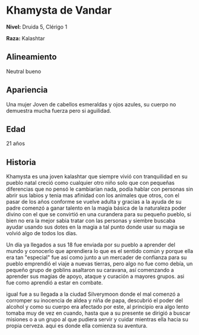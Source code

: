# Khamysta de Vandar

**Nivel:** Druida 5, Clérigo 1

**Raza:** Kalashtar

## Alineamiento
Neutral bueno

## Apariencia
Una mujer Joven de cabellos esmeraldas y ojos azules, su cuerpo no demuestra mucha fuerza pero si aguilidad.

## Edad
21 años

## Historia
Khamysta es una joven kalashtar que siempre vivió con tranquilidad en su pueblo natal creció como cualquier otro niño solo que con pequeñas diferencias que no pensó le cambiarían nada, podía hablar con personas sin abrir sus labios y tenia mas afinidad con los animales que otros, con el pasar de los años conforme se vuelve adulta y gracias a la ayuda de su padre comenzó a ganar talento en la magia básica de la naturaleza poder divino con el que se convirtió en una curandera para su pequeño pueblo, si bien no era la mejor sabia tratar con las personas y siembre buscaba ayudar usando sus dotes en la magia a tal punto donde usar su magia se volvió algo de todos los días.

Un día ya llegados a sus 18 fue enviada por su pueblo a aprender del mundo y conocerlo que aprendiera lo que es el sentido común y porque ella era tan "especial" fue así como junto a un mercader de confianza para su pueblo emprendió el viaje a nuevas tierras, pero algo no fue como debía, un pequeño grupo de goblins asaltaron su caravana, así comenzando a aprender sus magias de apoyo, ataque y curación a mayores grupos. asi fue como aprendió a estar en combate.

igual fue a su llegada a la ciudad Silverymoon donde el mal comenzó a corromper su inocencia de aldea y niña de papa, descubrió el poder del alcohol y como su cuerpo era afectado por este, al principio era algo lento tomaba muy de vez en cuando, hasta que a su presente se dirigió a buscar misiones o a un grupo al que pudiera servir y cuidar mientras ella hacia su propia cerveza. aqui es donde ella comienza su aventura.




